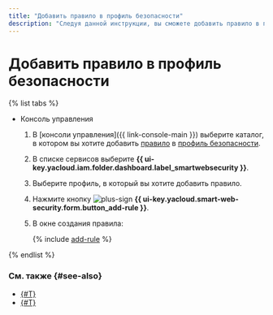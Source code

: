 ```yaml
---
title: "Добавить правило в профиль безопасности"
description: "Следуя данной инструкции, вы сможете добавить правило в профиль безопасности."
---
```


# Добавить правило в профиль безопасности

{% list tabs %}

- Консоль управления

  1. В [консоли управления]({{ link-console-main }}) выберите каталог, в котором вы хотите добавить [правило](../concepts/rules.md) в [профиль безопасности](../concepts/profiles.md).
  1. В списке сервисов выберите **{{ ui-key.yacloud.iam.folder.dashboard.label_smartwebsecurity }}**.
  1. Выберите профиль, в который вы хотите добавить правило.
  1. Нажмите кнопку ![plus-sign](../../_assets/console-icons/plus.svg) **{{ ui-key.yacloud.smart-web-security.form.button_add-rule }}**.
  1. В окне создания правила:

      {% include [add-rule](../../_includes/smartwebsecurity/add-rule.md) %}

{% endlist %}

### См. также {#see-also}

* [{#T}](rule-update.md)
* [{#T}](rule-delete.md)

